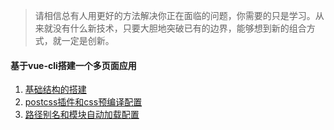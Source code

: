 >  请相信总有人用更好的方法解决你正在面临的问题，你需要的只是学习。从来就没有什么新技术，只要大胆地突破已有的边界，能够想到新的组合方式，就一定是创新。


#### 基于vue-cli搭建一个多页面应用
1. <a href="vue/multi-page-app-01.md" target="_blank">基础结构的搭建</a>
2. <a href="vue/multi-page-app-02.md" target="_blank">postcss插件和css预编译配置</a>
3. <a href="vue/multi-page-app-03.md" target="_blank">路径别名和模块自动加载配置</a>
